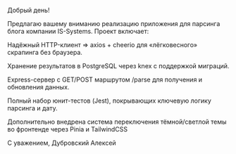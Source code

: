 Добрый день!

Предлагаю вашему вниманию реализацию приложения для парсинга блога компании IS-Systems. Проект включает:

Надёжный HTTP-клиент => axios + cheerio для «лёгковесного» скрапинга без браузера.

Хранение результатов в PostgreSQL через knex с поддержкой миграций.

Express-сервер с GET/POST маршрутом /parse для получения и обновления данных.

Полный набор юнит-тестов (Jest), покрывающих ключевую логику парсинга и дату.

Дополнительно внедрена система переключения тёмной/светлой темы во фронтенде через Pinia и TailwindCSS

С уважением,
Дубровский Алексей
